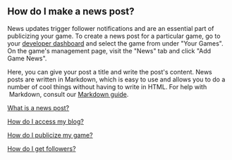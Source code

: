 ## How do I make a news post?

News updates trigger follower notifications and are an essential part of publicizing your game. To create a news post for a particular game, go to your [developer dashboard](http://gamejolt.com/dashboard/) and select the game from under "Your Games". On the game's management page, visit the "News" tab and click "Add Game News".

Here, you can give your post a title and write the post's content. News posts are written in Markdown, which is easy to use and allows you to do a number of cool things without having to write in HTML. For help with  Markdown, consult our [Markdown guide](http://help.gamejolt.com/markdown-games). 

[What is a news post?](Link)

[How do I access my blog?](Link)

[How do I publicize my game?](Link)

[How do I get followers?](Link)
